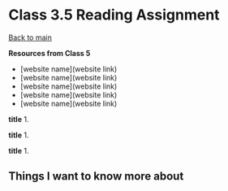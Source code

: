 # Class 3.5 Reading Assignment

[Back to main](https://michaeldulin.github.io/reading-notes)

**Resources from Class 5**
- [website name](website link)
- [website name](website link)
- [website name](website link)
- [website name](website link)
- [website name](website link)

**title**
1. 
  
**title**
1. 
  
**title**
1.

## Things I want to know more about